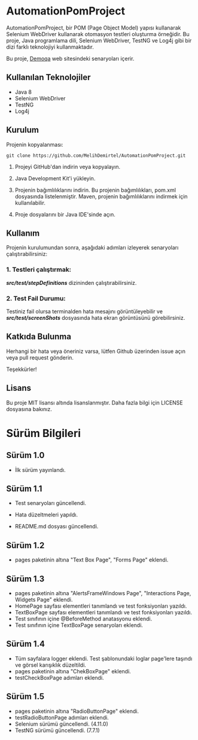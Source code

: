 # AutomationPomProject
AutomationPomProject, bir POM (Page Object Model) yapısı kullanarak Selenium WebDriver kullanarak otomasyon testleri oluşturma örneğidir. Bu proje, Java programlama dili, Selenium WebDriver, TestNG ve Log4j gibi bir dizi farklı teknolojiyi kullanmaktadır.

Bu proje, [Demoqa](https://demoqa.com) web sitesindeki senaryoları içerir.

## Kullanılan Teknolojiler
- Java 8
- Selenium WebDriver
- TestNG
- Log4j

## Kurulum
Projenin kopyalanması:
```
git clone https://github.com/MelihDemirtel/AutomationPomProject.git
```

1. Projeyi GitHub'dan indirin veya kopyalayın.

2. Java Development Kit'i yükleyin.

3. Projenin bağımlılıklarını indirin. Bu projenin bağımlılıkları, pom.xml dosyasında listelenmiştir. Maven, projenin bağımlılıklarını indirmek için kullanılabilir.

4. Proje dosyalarını bir Java IDE'sinde açın.

## Kullanım
Projenin kurulumundan sonra, aşağıdaki adımları izleyerek senaryoları çalıştırabilirsiniz:

### 1. Testleri çalıştırmak:
   ***src/test/stepDefinitions*** dizininden çalıştırabilirsiniz.

### 2. Test Fail Durumu:
Testiniz fail olursa terminalden hata mesajını görüntüleyebilir ve ***src/test/screenShots*** dosyasında hata ekran görüntüsünü görebilirsiniz.


## Katkıda Bulunma
Herhangi bir hata veya öneriniz varsa, lütfen Github üzerinden issue açın veya pull request gönderin.

Teşekkürler!

## Lisans
Bu proje MIT lisansı altında lisanslanmıştır. Daha fazla bilgi için LICENSE dosyasına bakınız.

# Sürüm Bilgileri

## Sürüm 1.0
- İlk sürüm yayınlandı.

## Sürüm 1.1
- Test senaryoları güncellendi.

- Hata düzeltmeleri yapıldı.

- README.md dosyası güncellendi.

## Sürüm 1.2
- pages paketinin altına "Text Box Page", "Forms Page" eklendi.

## Sürüm 1.3
- pages paketinin altına "AlertsFrameWindows Page", "Interactions Page, Widgets Page" eklendi.
- HomePage sayfası elementleri tanımlandı ve test fonksiyonları yazıldı.
- TextBoxPage sayfası elementleri tanımlandı ve test fonksiyonları yazıldı.
- Test sınıfının içine @BeforeMethod anatasyonu eklendi.
- Test sınıfının içine TextBoxPage senaryoları eklendi.

## Sürüm 1.4
- Tüm sayfalara logger eklendi. Test şablonundaki loglar page'lere taşındı ve görsel karışıklık düzeltildi.
- pages paketinin altına "ChekBoxPage" eklendi.
- testCheckBoxPage adımları eklendi.

## Sürüm 1.5
- pages paketinin altına "RadioButtonPage" eklendi.
- testRadioButtonPage adımları eklendi.
- Selenium sürümü güncellendi. (4.11.0)
- TestNG sürümü güncellendi. (7.7.1)